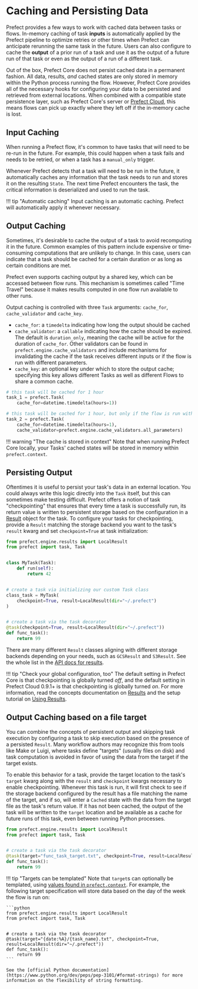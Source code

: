 # Caching and Persisting Data

Prefect provides a few ways to work with cached data between tasks or flows. In-memory caching of task **inputs** is automatically applied by the Prefect pipeline to optimize retries or other times when Prefect can anticipate rerunning the same task in the future. Users can also configure to cache the **output** of a prior run of a task and use it as the output of a future run of that task or even as the output of a run of a different task.

Out of the box, Prefect Core does not persist cached data in a permanent fashion. All data, results, _and_ cached states are only stored in memory within the
Python process running the flow. However, Prefect Core provides all of the necessary hooks for configuring your data to be persisted and retrieved from external locations. When combined with a compatible state persistence layer, such as Prefect Core's server or [Prefect Cloud](/orchestration/getting-started/set-up/), this means flows can pick up exactly where they left off if the in-memory cache is lost.

## Input Caching

When running a Prefect flow, it's common to have tasks that will need to be re-run in the future. For example, this could happen when a task fails and needs to be retried, or when a task has a `manual_only` trigger.

Whenever Prefect detects that a task will need to be run in the future, it automatically caches any information that the task needs to run and stores it on the resulting `State`. The next time Prefect encounters the task, the critical information is deserialized and used to run the task.

!!! tip "Automatic caching"
    Input caching is an automatic caching. Prefect will automatically apply it whenever necessary.


## Output Caching

Sometimes, it's desirable to cache the output of a task to avoid recomputing it in the future. Common examples of this pattern include expensive or time-consuming computations that are unlikely to change. In this case, users can indicate that a task should be cached for a certain duration or as long as certain conditions are met.

Prefect even supports caching output by a shared key, which can be accessed between flow runs. This mechanism is sometimes called "Time Travel" because it makes results computed in one flow run available to other runs.

Output caching is controlled with three `Task` arguments: `cache_for`, `cache_validator` and `cache_key`.

- `cache_for`: a `timedelta` indicating how long the output should be cached
- `cache_validator`: a `callable` indicating how the cache should be expired. The default is `duration_only`, meaning the cache will be active for the duration of `cache_for`. Other validators can be found in `prefect.engine.cache_validators` and include mechanisms for invalidating the cache if the task receives different inputs or if the flow is run with different parameters.
- `cache_key`: an optional key under which to store the output cache; specifying this key allows different Tasks as well as different Flows to share a common cache.

```python
# this task will be cached for 1 hour
task_1 = prefect.Task(
    cache_for=datetime.timedelta(hours=1))

# this task will be cached for 1 hour, but only if the flow is run with the same parameters
task_2 = prefect.Task(
    cache_for=datetime.timedelta(hours=1),
    cache_validator=prefect.engine.cache_validators.all_parameters)
```

!!! warning "The cache is stored in context"
    Note that when running Prefect Core locally, your Tasks' cached states will be stored in memory within `prefect.context`.


## Persisting Output

Oftentimes it is useful to persist your task's data in an external location. You could always write this logic directly into the `Task` itself, but this can sometimes make testing difficult. Prefect offers a notion of task "checkpointing" that ensures that every time a task is successfully run, its return value is written to persistent storage based on the configuration in a [Result](results.md) object for the task. To configure your tasks for checkpointing, provide a `Result` matching the storage backend you want to the task's `result` kwarg and set `checkpoint=True` at task initialization:

```python
from prefect.engine.results import LocalResult
from prefect import task, Task


class MyTask(Task):
    def run(self):
        return 42


# create a task via initializing our custom Task class
class_task = MyTask(
    checkpoint=True, result=LocalResult(dir="~/.prefect")
)


# create a task via the task decorator
@task(checkpoint=True, result=LocalResult(dir="~/.prefect"))
def func_task():
    return 99
```

There are many different `Result` classes aligning with different storage backends depending on your needs, such as `GCSResult` and `S3Result`. See the whole list in the [API docs for results](/api-ref/latest/engine/results/).

!!! tip "Check your global configuration, too"
    The default setting in Prefect Core is that checkpointing is globally turned _off_, and the default setting in Prefect Cloud 0.9.1+ is that checkpointing is globally turned _on_. For more information, read the concepts documentation on [Results](/core/concepts/results/) and the setup tutorial on [Using Results](/core/advanced_tutorials/using-results/).


## Output Caching based on a file target

You can combine the concepts of persistent output and skipping task execution by configuring a task to skip execution based on the presence of a persisted `Result`. Many workflow authors may recognize this from tools like Make or Luigi, where tasks define "targets" (usually files on disk) and task computation is avoided in favor of using the data from the target if the target exists.

To enable this behavior for a task, provide the target location to the task's `target` kwarg along with the `result` and `checkpoint` kwargs necessary to enable checkpointing. Whenever this task is run, it will first check to see if the storage backend configured by the result has a file matching the name of the target, and if so, will enter a `Cached` state with the data from the target file as the task's return value. If it has not been cached, the output of the task will be written to the `target` location and be available as a cache for future runs of this task, even between running Python processes.

```python
from prefect.engine.results import LocalResult
from prefect import task, Task


# create a task via the task decorator
@task(target="func_task_target.txt", checkpoint=True, result=LocalResult(dir="~/.prefect"))
def func_task():
    return 99
```

!!! tip "Targets can be templated"
    Note that `target`s can optionally be templated, using [values found in `prefect.context`](/api-ref/latest/utilities/context/).  For example, the following target specification will store data based on the day of the week the flow is run on:

    ```python
    from prefect.engine.results import LocalResult
    from prefect import task, Task


    # create a task via the task decorator
    @task(target="{date:%A}/{task_name}.txt", checkpoint=True, result=LocalResult(dir="~/.prefect"))
    def func_task():
        return 99
    ```

    See the [official Python documentation](https://www.python.org/dev/peps/pep-3101/#format-strings) for more information on the flexibility of string formatting.


